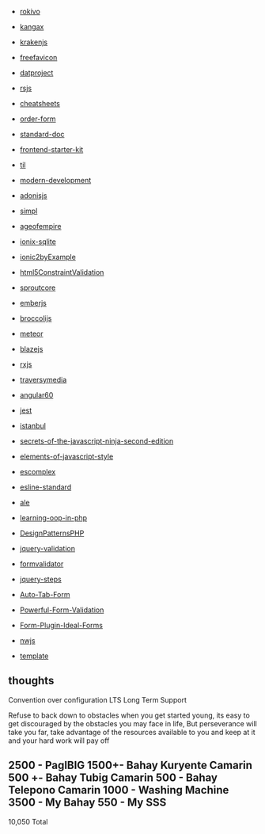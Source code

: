 * [rokivo](http://www.rokivo.com/)
* [kangax](https://kangax.github.io/compat-table/es6/)
* [krakenjs](http://krakenjs.com/)
* [freefavicon](https://www.freefavicon.com/freefavicons/objects/alpha.php?alpha=m)
* [datproject](https://github.com/datproject/dat)
* [rsjs](https://github.com/rstacruz/rsjs)
* [cheatsheets](https://github.com/rstacruz/cheatsheets)
* [order-form](https://github.com/rstacruz/frontend-exercises/tree/master/order-form)
* [standard-doc](https://github.com/rstacruz/standard-doc)
* [frontend-starter-kit](https://github.com/rstacruz/frontend-starter-kit)
* [til](http://ricostacruz.com/til/)
* [modern-development](https://github.com/rstacruz/modern-development)
* [adonisjs](http://www.adonisjs.com/)
* [simpl](http://simpl.info/)
* [ageofempire](http://7044232.weebly.talkiforum.com/20110502/age-of-empires-iii-torrent-no-install-require-550618/)
* [ionix-sqlite](https://github.com/mirkonasato/ionix-sqlite)
* [ionic2byExample](https://www.udemy.com/ionic2-by-example/)
* [html5ConstraintValidation](https://developer.mozilla.org/en-US/docs/Web/Guide/HTML/HTML5/Constraint_validation)
* [sproutcore](http://showcase.sproutcore.com/#demos/Dragging%20Things%20In)
* [emberjs](https://www.emberjs.com/)
* [broccolijs](https://github.com/broccolijs)
* [meteor](https://www.meteor.com/)
* [blazejs](http://blazejs.org/guide/introduction.html)
* [rxjs](http://reactivex.io/rxjs/)
* [traversymedia](http://www.traversymedia.com/)
* [angular60](https://github.com/bradtraversy/angular60/blob/master/app/services/posts.service.ts)
* [jest](https://facebook.github.io/jest/)
* [istanbul](https://github.com/gotwarlost/istanbul#features)
* [secrets-of-the-javascript-ninja-second-edition](https://www.manning.com/books/secrets-of-the-javascript-ninja-second-edition)
* [elements-of-javascript-style](https://medium.com/javascript-scene/elements-of-javascript-style-caa8821cb99f)
* [escomplex](https://github.com/escomplex/escomplex#related-projects)
* [esline-standard](https://github.com/feross/standard/blob/master/package.json#L16-L22)
* [ale](https://github.com/w0rp/ale)
* [learning-oop-in-php](https://github.com/marcelgsantos/learning-oop-in-php)
* [DesignPatternsPHP](https://github.com/domnikl/DesignPatternsPHP)
* [jquery-validation](https://github.com/jquery-validation/jquery-validation)
* [formvalidator](http://www.formvalidator.net/#default-validators)
* [jquery-steps](http://www.jquery-steps.com/Examples#tabs)
* [Auto-Tab-Form](http://www.jqueryscript.net/demo/jQuery-Plugin-For-Auto-Tab-Form-Fields-autotab/)
* [Powerful-Form-Validation](http://www.jqueryscript.net/demo/Powerful-Form-Validation-Plugin-For-jQuery-Bootstrap-3/)
* [Form-Plugin-Ideal-Forms](http://www.jqueryscript.net/form/Powerful-Responsive-jQuery-Step-By-Step-Form-Plugin-Ideal-Forms-3.html)
* [nwjs](https://nwjs.io/)



* [template](template)



thoughts
--------
Convention over configuration
LTS Long Term Support










Refuse to back down to obstacles when you get started young, its easy to get discouraged
by the obstacles you may face in life, But perseverance will take you far,
take advantage of the resources available to you and keep at it and your hard work will pay off



















2500 - PagIBIG
1500+- Bahay Kuryente Camarin
500 +- Bahay Tubig Camarin
500  - Bahay Telepono Camarin
1000 - Washing Machine
3500 - My Bahay
550  - My SSS
----------------------
10,050 Total
